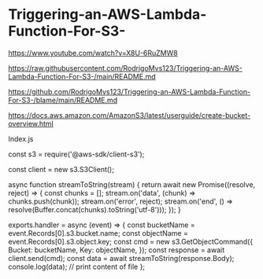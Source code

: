 # Triggering-an-AWS-Lambda-Function-For-S3-

https://www.youtube.com/watch?v=X8U-6RuZMW8

https://raw.githubusercontent.com/RodrigoMvs123/Triggering-an-AWS-Lambda-Function-For-S3-/main/README.md


https://github.com/RodrigoMvs123/Triggering-an-AWS-Lambda-Function-For-S3-/blame/main/README.md

https://docs.aws.amazon.com/AmazonS3/latest/userguide/create-bucket-overview.html

Index.js

const s3 = require('@aws-sdk/client-s3');

const client = new s3.S3Client();

async function streamToString(stream) {
  return await new Promise((resolve, reject) => {
    const chunks = [];
    stream.on('data', (chunk) => chunks.push(chunk));
    stream.on('error', reject);
    stream.on('end', () => resolve(Buffer.concat(chunks).toString('utf-8')));
  });
}

exports.handler = async (event) => {
  const bucketName = event.Records[0].s3.bucket.name;
  const objectName = event.Records[0].s3.object.key;
  const cmd = new s3.GetObjectCommand({
    Bucket: bucketName,
    Key: objectName,
  });
  const response = await client.send(cmd);
  const data = await streamToString(response.Body);
  console.log(data); // print content of file
};


